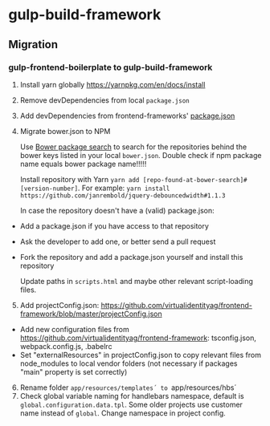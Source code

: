# gulp-build-framework

## Migration
### gulp-frontend-boilerplate to gulp-build-framework

1. Install yarn globally https://yarnpkg.com/en/docs/install
2. Remove devDependencies from local `package.json`
3. Add devDependencies from frontend-frameworks' [package.json](https://github.com/virtualidentityag/frontend-framework/blob/master/package.json)
4. Migrate bower.json to NPM

   Use [Bower package search](https://bower.io/search/) to search for the repositories behind the bower keys listed in your local `bower.json`. Double check if npm package name equals bower package name!!!!!

   Install repository with Yarn `yarn add [repo-found-at-bower-search]#[version-number]`.
   For example: `yarn install https://github.com/janrembold/jquery-debouncedwidth#1.1.3`

   In case the repository doesn't have a (valid) package.json:
* Add a package.json if you have access to that repository
* Ask the developer to add one, or better send a pull request
* Fork the repository and add a package.json yourself and install this repository

   Update paths in `scripts.html` and maybe other relevant script-loading files.

5. Add projectConfig.json: https://github.com/virtualidentityag/frontend-framework/blob/master/projectConfig.json
* Add new configuration files from https://github.com/virtualidentityag/frontend-framework: tsconfig.json, webpack.config.js, .babelrc
* Set "externalResources" in projectConfig.json to copy relevant files from node_modules to local vendor folders (not necessary if packages "main" property is set correctly)

6. Rename folder `app/resources/templates´ to `app/resources/hbs´
7. Check global variable naming for handlebars namespace, default is `global.configuration.data.tpl`. Some older projects use customer name instead of `global`. Change namespace in project config.